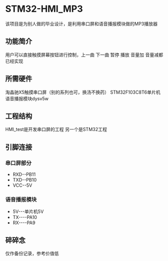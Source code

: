 # STM32-HMI_MP3
该项目是为别人做的毕业设计，是利用串口屏和语音播报模块做的MP3播放器
## 功能简介
用户可以直接触摸屏幕按钮进行控制，上一曲 下一曲 暂停 播放 音量加 音量减都已经实现
## 所需硬件
淘晶驰X5触摸串口屏（别的系列也可，换汤不换药）
STM32F103C8T6单片机
语音播报模块dysv5w
## 工程结构
HMI_test是开发串口屏的工程
另一个是STM32工程
## 引脚连接
### 串口屏部分
- RXD--PB11
- TXD--PB10
- VCC--5V
### 语音播报模块
- 5V---单片机5V
- TX----PA10
- RX----PA9
## 碎碎念
仅作备份记录，参考价值低
